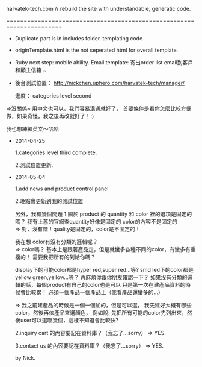 
harvatek-tech.com // rebuild the site with understandable, generatic code.

======================================================================

- Duplicate part is in includes folder. templating code
- originTemplate.html is the not seperated html for overall template.

- Ruby next step:
  mobile ability.
  Email template: 寄出order list email到客戶和顧主信箱 ~ 

- 後台測試位置：
  http://nickchen.uphero.com/harvatek-tech/manager/
  
  進度：
  categories level second

=>沒關係~ 用中文也可以，我們容易溝通就好了，
  首要條件是看你怎麼比較方便做，如果奇怪，我之後再改就好了！:)
  
  我也想練練英文～哈哈
  
- 2014-04-25

  1.categories level third complete.
  
  2.測試位置更新.
  
- 2014-05-04

  1.add news and product control panel
  
  2.晚點會更新到我的測試位置
  
  另外，我有幾個問題
  1.關於 product 的
  quantity 和 color 裡的選項是固定的嗎？
  我有上舊的官網查quantity好像是固定的
  color的內容不是固定的  
  => 對，沒有錯！quality是固定的，color是不固定的！
  
  我在想
  color有沒有分類的邏輯呢？  
  => color嗎？ 
  基本上是跟著產品走，但是就蠻多各種不同的color，有蠻多有重複的！
  需要我把所有的列給你嗎？
  
  display下的可能color都是hyper red,super red...等?
  smd led下的color都是 yellow green,yellow...等？
  再麻煩你跟你朋友確認一下？
  如果沒有分類的邏輯的話，每個product有自己的color也是可以
  只是第一次在建產品資料的時候會比較累！
  必須一個產品一個產品上（我看產品還蠻多的...）

  => 我之前建產品的時候是一個一個加的，但是可以選，
  我先建好大概有哪些color，然後再依產品來選顏色，
  例如說: 先把所有可能的color先列出來，然後user可以選哪幾個，這樣不知道會比較快?

  
  2.inquiry cart 的內容要記在資料庫？（我忘了...sorry）
    => YES.

  3.contact us 的內容要記在資料庫？（我忘了...sorry）
    => YES.

  by Nick.
  